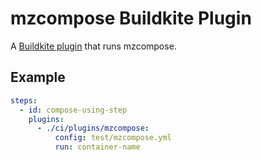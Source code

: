 # mzcompose Buildkite Plugin

A [Buildkite plugin] that runs mzcompose.

## Example

```yml
steps:
  - id: compose-using-step
    plugins:
      - ./ci/plugins/mzcompose:
          config: test/mzcompose.yml
          run: container-name
```

[Buildkite plugin]: https://buildkite.com/docs/agent/v3/plugins
